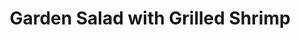 ---
category: salads
name: Garden Salad with Grilled Shrimp
title: Garden Salad with Grilled Shrimp
price: '23.95'
---